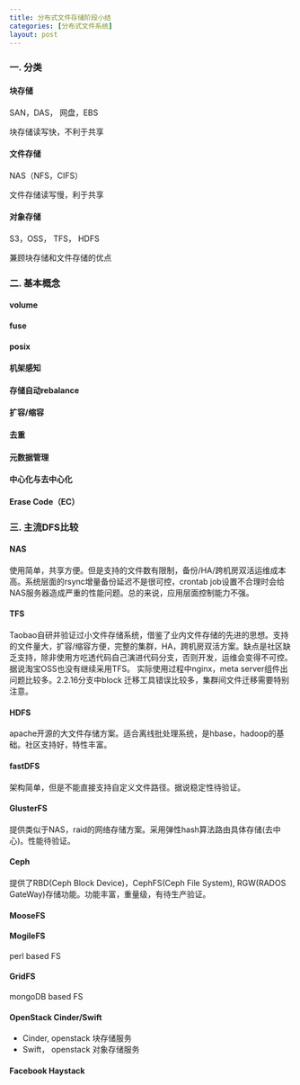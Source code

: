 ```yaml
---
title: 分布式文件存储阶段小结
categories: [分布式文件系统]
layout: post
---
```

### 一. 分类

#### 块存储
SAN，DAS， 网盘，EBS

块存储读写快，不利于共享

#### 文件存储
NAS（NFS，CIFS）

文件存储读写慢，利于共享

#### 对象存储
S3，OSS， TFS， HDFS

兼顾块存储和文件存储的优点

### 二. 基本概念

#### volume

#### fuse

#### posix

#### 机架感知

#### 存储自动rebalance

#### 扩容/缩容

#### 去重

#### 元数据管理

#### 中心化与去中心化

#### Erase Code（EC）

### 三. 主流DFS比较

#### NAS
使用简单，共享方便。但是支持的文件数有限制，备份/HA/跨机房双活运维成本高。系统层面的rsync增量备份延迟不是很可控，crontab job设置不合理时会给NAS服务器造成严重的性能问题。总的来说，应用层面控制能力不强。

#### TFS
Taobao自研并验证过小文件存储系统，借鉴了业内文件存储的先进的思想。支持的文件量大，扩容/缩容方便，完整的集群，HA，跨机房双活方案。缺点是社区缺乏支持，除非使用方吃透代码自己演进代码分支，否则开发，运维会变得不可控。据说淘宝OSS也没有继续采用TFS。
实际使用过程中nginx，meta server组件出问题比较多。2.2.16分支中block 迁移工具错误比较多，集群间文件迁移需要特别注意。

#### HDFS
apache开源的大文件存储方案。适合离线批处理系统，是hbase，hadoop的基础。社区支持好，特性丰富。

#### fastDFS
架构简单，但是不能直接支持自定义文件路径。据说稳定性待验证。

#### GlusterFS
提供类似于NAS，raid的网络存储方案。采用弹性hash算法路由具体存储(去中心)。性能待验证。

#### Ceph
提供了RBD(Ceph Block Device)，CephFS(Ceph File System), RGW(RADOS GateWay)存储功能。功能丰富，重量级，有待生产验证。

#### MooseFS


#### MogileFS
perl based FS

#### GridFS
mongoDB based FS

#### OpenStack Cinder/Swift
+ Cinder, openstack 块存储服务
+ Swift， openstack 对象存储服务

#### Facebook Haystack